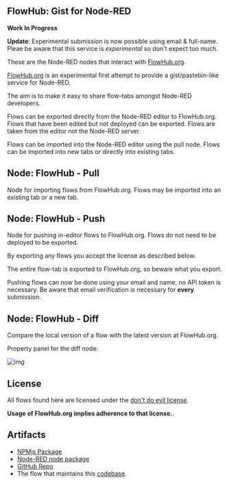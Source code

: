 ## FlowHub: Gist for Node-RED

**Work In Progress**

**Update**: Experimental submission is now possible using email & full-name. Pleae be aware that this service is *experimental* so don't expect too much.

These are the Node-RED nodes that interact with [FlowHub.org](https://flowhub.org).

[FlowHub.org](https://FlowHub.org) is an experimental first attempt to provide a gist/pastebin-like service for Node-RED.

The aim is to make it easy to share flow-tabs amongst Node-RED developers.

Flows can be exported directly from the Node-RED editor to FlowHub.org. Flows that have been edited but not deployed can be exported. Flows are taken from the editor not the Node-RED server.

Flows can be imported into the Node-RED editor using the pull node. Flows can be imported into new tabs or directly into existing tabs.

## Node: FlowHub - Pull

Node for importing flows from FlowHub.org. Flows may be imported into an existing tab or a new tab.

## Node: FlowHub - Push

Node for pushing in-editor flows to FlowHub.org. Flows do not need to be deployed to be exported.

By exporting any flows you accept the license as described below.

The entire flow-tab is exported to FlowHub.org, so beware what you export.

Pushing flows can now be done using your email and name, no API token is necessary. Be aware that email verification is necessary for **every** submission.

## Node: FlowHub - Diff

Compare the local version of a flow with the latest version at FlowHub.org. 

Property panel for the diff node:

![img](https://cdn.openmindmap.org/content/1696353584043_Screen_Shot_2023-10-03_at_18.53.11.png)


## License

All flows found here are licensed under the [don't do evil license](https://cdn.openmindmap.org/LICENSE.txt).

**Usage of FlowHub.org implies adherence to that license.**.

## Artifacts

- [NPMjs Package](https://www.npmjs.com/package/@gregoriusrippenstein/node-red-contrib-flowhub)
- [Node-RED node package](https://flows.nodered.org/node/@gregoriusrippenstein/node-red-contrib-flowhub)
- [GitHub Repo](https://github.com/gorenje/node-red-contrib-flowhub)
- The flow that maintains this [codebase](https://flowhub.org/f/4a831589774ecb04).


